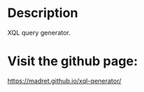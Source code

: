 # Description
XQL query generator.

# Visit the github page:
https://madret.github.io/xql-qenerator/

